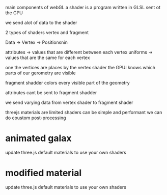 main components of webGL
a shader is a program written in GLSL
sent ot the GPU

we send alot of data to the shader

2 types of shaders vertex and fragment

Data -> Vertex -> Positionsnin

attributes -> values that are different between each vertex
uniforms -> values that are the same for each vertex

one the vertices are places by the vertex shader the GPUI knows which parts of our gerometry are visible

fragment shadder colors every visible part of the geometry


attributes cant be sent to fragment shadder

we send varying data from vertex shader to fragment shader

threejs materials are limited
shaders can be simple and performant
we can do coustom post-processing

# animated galax
update three.js default materials to use your own shaders

# modified material
update three.js default materials to use your own shaders